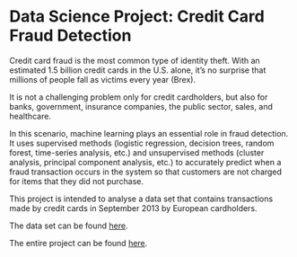 # Data Science Project: Credit Card Fraud Detection


Credit card fraud is the most common type of identity theft. With an estimated 1.5 billion credit cards in the U.S. alone, it’s no surprise that millions of people fall as victims every year (Brex).

It is not a challenging problem only for credit cardholders, but also for banks, government, insurance companies, the public sector, sales, and healthcare.

In this scenario, machine learning plays an essential role in fraud detection. It uses supervised methods (logistic regression, decision trees, random forest, time-series analysis, etc.) and unsupervised methods (cluster analysis, principal component analysis, etc.) to accurately predict when a fraud transaction occurs in the system so that customers are not charged for items that they did not purchase.

This project is intended to analyse a data set that contains transactions made by credit cards in September 2013 by European cardholders.

The data set can be found [here](https://www.kaggle.com/datasets/mlg-ulb/creditcardfraud).

The entire project can be found [here](https://github.com/grazielladall/Credit-Card-Fraud-Detection/blob/main/Credit%20card%20fraud%20analysis.ipynb).
